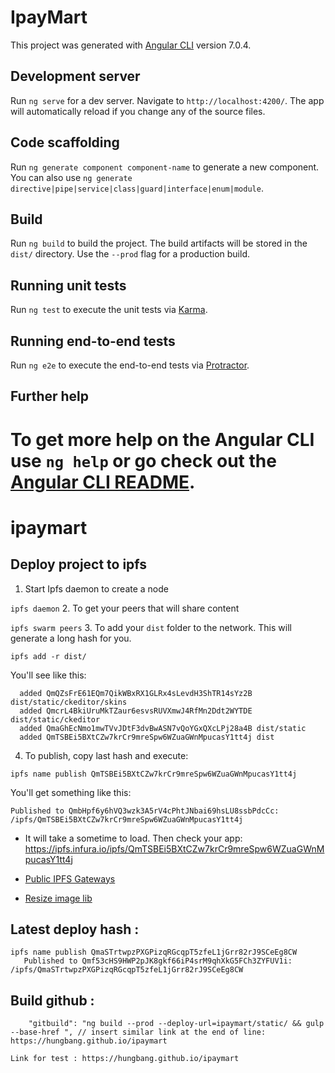 # IpayMart

This project was generated with [Angular CLI](https://github.com/angular/angular-cli) version 7.0.4.

## Development server

Run `ng serve` for a dev server. Navigate to `http://localhost:4200/`. The app will automatically reload if you change any of the source files.

## Code scaffolding

Run `ng generate component component-name` to generate a new component. You can also use `ng generate directive|pipe|service|class|guard|interface|enum|module`.

## Build

Run `ng build` to build the project. The build artifacts will be stored in the `dist/` directory. Use the `--prod` flag for a production build.

## Running unit tests

Run `ng test` to execute the unit tests via [Karma](https://karma-runner.github.io).

## Running end-to-end tests

Run `ng e2e` to execute the end-to-end tests via [Protractor](http://www.protractortest.org/).

## Further help

To get more help on the Angular CLI use `ng help` or go check out the [Angular CLI README](https://github.com/angular/angular-cli/blob/master/README.md).
=======
# ipaymart


## Deploy project to ipfs

1. Start Ipfs daemon to create a node

`ipfs daemon`
2. To get your peers that will share content

`ipfs swarm peers`
3. To add your `dist` folder to the network. This will generate a long hash for you.

`ipfs add -r dist/`

You'll see like this: 

```added QmVm7xwJj8PnS1ysNYoh3KnwPfjQmqtd51nnMAX6FSpetr dist/static/ckeditor/skins/moono-lisa
  added QmQZsFrE61EQm7QikWBxRX1GLRx4sLevdH3ShTR14sYz2B dist/static/ckeditor/skins
  added QmcrL4BkiUruMkTZaur6esvsRUVXmwJ4RfMn2Ddt2WYTDE dist/static/ckeditor
  added QmaGhEcNmo1mwTVvJDtF3dvBwASN7vQoYGxQXcLPj28a4B dist/static
  added QmTSBEi5BXtCZw7krCr9mreSpw6WZuaGWnMpucasY1tt4j dist
```

4. To publish, copy last hash and execute: 

`ipfs name publish QmTSBEi5BXtCZw7krCr9mreSpw6WZuaGWnMpucasY1tt4j`

You'll get something like this: 

```
Published to QmbHpf6y6hVQ3wzk3A5rV4cPhtJNbai69hsLU8ssbPdcCc: /ipfs/QmTSBEi5BXtCZw7krCr9mreSpw6WZuaGWnMpucasY1tt4j
```

* It will take a sometime to load. Then check your app: https://ipfs.infura.io/ipfs/QmTSBEi5BXtCZw7krCr9mreSpw6WZuaGWnMpucasY1tt4j

* [Public IPFS Gateways](https://ipfs.github.io/public-gateway-checker/)

* [Resize image lib](https://alligator.io/angular/resizing-images-in-browser-ng2-img-max/)


## Latest deploy hash :

```
ipfs name publish QmaSTrtwpzPXGPizqRGcqpT5zfeL1jGrr82rJ9SCeEg8CW
   Published to Qmf53cHS9HWP2pJK8gkf66iP4srM9qhXkG5FCh3ZYFUV1i: /ipfs/QmaSTrtwpzPXGPizqRGcqpT5zfeL1jGrr82rJ9SCeEg8CW

```

## Build github : 
```
    "gitbuild": "ng build --prod --deploy-url=ipaymart/static/ && gulp --base-href ", // insert similar link at the end of line: https://hungbang.github.io/ipaymart

```

```
Link for test : https://hungbang.github.io/ipaymart
```
